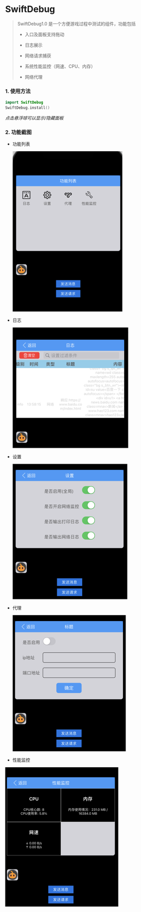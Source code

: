 # SwiftDebug
> SwiftDebug1.0 是一个方便游戏过程中测试的组件，功能包括
>
> - 入口及面板支持拖动
>
> - 日志展示
> - 网络请求捕获
> - 系统性能监控（网速、CPU、内存）
> - 网络代理
### 1. 使用方法

```swift
import SwiftDebug
SwiftDebug.install()
```

*点击悬浮球可以显示/隐藏面板*

### 2. 功能截图

- 功能列表

  <img src="./imgs/功能列表.png" alt="功能列表" style="zoom:50%;" />

- 日志

  <img src="./imgs/日志.png" alt="日志" style="zoom:50%;" />

- 设置

  <img src="./imgs/设置.png" alt="设置" style="zoom:50%;" />

- 代理

  <img src="./imgs/网络代理.png" alt="网络代理" style="zoom:50%;" />

- 性能监控

<img src="./imgs/性能监控.png" alt="性能监控" style="zoom:50%;" />
